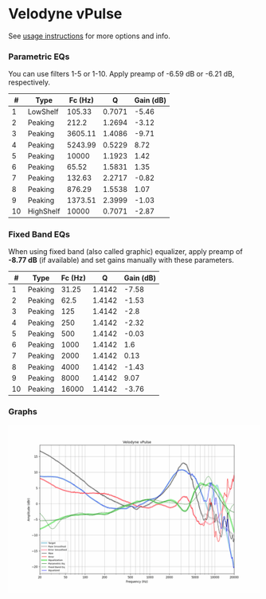 # Velodyne vPulse
See [usage instructions](https://github.com/jaakkopasanen/AutoEq#usage) for more options and info.

### Parametric EQs
You can use filters 1-5 or 1-10. Apply preamp of -6.59 dB or -6.21 dB, respectively.

|   # | Type      |   Fc (Hz) |      Q |   Gain (dB) |
|-----|-----------|-----------|--------|-------------|
|   1 | LowShelf  |    105.33 | 0.7071 |       -5.46 |
|   2 | Peaking   |    212.2  | 1.2694 |       -3.12 |
|   3 | Peaking   |   3605.11 | 1.4086 |       -9.71 |
|   4 | Peaking   |   5243.99 | 0.5229 |        8.72 |
|   5 | Peaking   |  10000    | 1.1923 |        1.42 |
|   6 | Peaking   |     65.52 | 1.5831 |        1.35 |
|   7 | Peaking   |    132.63 | 2.2717 |       -0.82 |
|   8 | Peaking   |    876.29 | 1.5538 |        1.07 |
|   9 | Peaking   |   1373.51 | 2.3999 |       -1.03 |
|  10 | HighShelf |  10000    | 0.7071 |       -2.87 |

### Fixed Band EQs
When using fixed band (also called graphic) equalizer, apply preamp of **-8.77 dB** (if available) and set gains manually with these parameters.

|   # | Type    |   Fc (Hz) |      Q |   Gain (dB) |
|-----|---------|-----------|--------|-------------|
|   1 | Peaking |     31.25 | 1.4142 |       -7.58 |
|   2 | Peaking |     62.5  | 1.4142 |       -1.53 |
|   3 | Peaking |    125    | 1.4142 |       -2.8  |
|   4 | Peaking |    250    | 1.4142 |       -2.32 |
|   5 | Peaking |    500    | 1.4142 |       -0.03 |
|   6 | Peaking |   1000    | 1.4142 |        1.6  |
|   7 | Peaking |   2000    | 1.4142 |        0.13 |
|   8 | Peaking |   4000    | 1.4142 |       -1.43 |
|   9 | Peaking |   8000    | 1.4142 |        9.07 |
|  10 | Peaking |  16000    | 1.4142 |       -3.76 |

### Graphs
![](./Velodyne%20vPulse.png)
